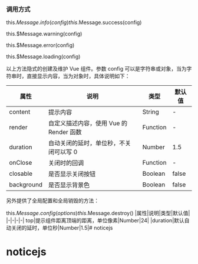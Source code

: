 ### 调用方式
this.$Message.info(config)
this.$Message.success(config)

this.$Message.warning(config)

this.$Message.error(config)

this.$Message.loading(config)

以上方法隐式的创建及维护 Vue 组件。参数 config 可以是字符串或对象，当为字符串时，直接显示内容，当为对象时，具体说明如下：

|属性|说明|类型|默认值|
|-|-|-|-|
|content|提示内容|String|-|
|render|自定义描述内容，使用 Vue 的 Render 函数|Function|-|
|duration|自动关闭的延时，单位秒，不关闭可以写 0|Number|1.5|
|onClose|关闭时的回调|Function|-|
|closable|是否显示关闭按钮|Boolean|false|
|background|是否显示背景色|	Boolean|false|

另外提供了全局配置和全局销毁的方法：

this.$Message.config(options)
this.$Message.destroy()
|属性|说明|类型|默认值|
|-|-|-|-|
top|提示组件距离顶端的距离，单位像素|Number|24|
|duration|默认自动关闭的延时，单位秒|Number|1.5|# noticejs
# noticejs
